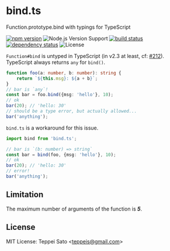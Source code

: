 bind.ts
====
Function.prototype.bind with typings for TypeScript

[![npm version][npm-image]][npm-url]
![Node.js Version Support][node-version]
[![build status][circleci-image]][circleci-url]
[![dependency status][deps-image]][deps-url]
![License][license]

`Function#bind` is untyped in TypeScript (in v2.3 at least, cf: [#212](https://github.com/Microsoft/TypeScript/issues/212)).
TypeScript always returns `any` for `bind()`.

```typescript
function foo(a: number, b: number): string {
    return `${this.msg}: ${a + b}`;
}
// bar is `any`!
const bar = foo.bind({msg: 'hello'}, 10);
// ok
bar(20); // 'hello: 30'
// should be a type error, but actually allowed...
bar('anything');
```

`bind.ts` is a workaround for this issue.

```typescript
import bind from 'bind.ts';

// bar is `(b: number) => string`
const bar = bind(foo, {msg: 'hello'}, 10);
// ok
bar(20); // 'hello: 30'
// error!
bar('anything');
```

## Limitation

The maximum number of arguments of the function is ***5***.

## License

MIT License: Teppei Sato &lt;teppeis@gmail.com&gt;

[npm-image]: https://img.shields.io/npm/v/bind.ts.svg
[npm-url]: https://npmjs.org/package/bind.ts
[npm-downloads-image]: https://img.shields.io/npm/dm/bind.ts.svg
[travis-image]: https://img.shields.io/travis/teppeis/bind.ts/master.svg
[travis-url]: https://travis-ci.org/teppeis/bind.ts
[circleci-image]: https://circleci.com/gh/teppeis/bind.ts.svg?style=svg
[circleci-url]: https://circleci.com/gh/teppeis/bind.ts
[appveyor-image]: https://ci.appveyor.com/api/projects/status/
[appveyor-url]: https://ci.appveyor.com/project/teppeis/bind.ts/branch/master
[deps-image]: https://img.shields.io/david/teppeis/bind.ts.svg
[deps-url]: https://david-dm.org/teppeis/bind.ts
[node-version]: https://img.shields.io/badge/Node.js%20support-v4,v6,v7-brightgreen.svg
[coverage-image]: https://img.shields.io/coveralls/teppeis/bind.ts/master.svg
[coverage-url]: https://coveralls.io/github/teppeis/bind.ts?branch=master
[license]: https://img.shields.io/npm/l/bind.ts.svg
